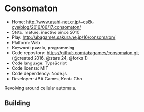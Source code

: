 # Consomaton

- Home: http://www.asahi-net.or.jp/~cs8k-cyu/blog/2016/06/17/consomaton/
- State: mature, inactive since 2016
- Play: http://abagames.sakura.ne.jp/16/consomaton/
- Platform: Web
- Keyword: puzzle, programming
- Code repository: https://github.com/abagames/consomaton.git (@created 2016, @stars 24, @forks 1)
- Code language: TypeScript
- Code license: MIT
- Code dependency: Node.js
- Developer: ABA Games, Kenta Cho

Revolving around cellular automata.

## Building
